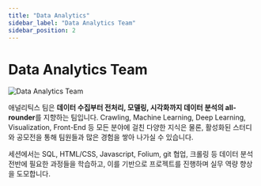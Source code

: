 ```yaml
---
title: "Data Analytics"
sidebar_label: "Data Analytics Team"
sidebar_position: 2
---
```


# Data Analytics Team

![Data Analytics Team](/assets/teams/data_analytics.png)

애널리틱스 팀은 **데이터 수집부터 전처리, 모델링, 시각화까지 데이터 분석의 all-rounder**를 지향하는 팀입니다. Crawling, Machine Learning, Deep Learning, Visualization, Front-End 등 모든 분야에 걸친 다양한 지식은 물론, 활성화된 스터디와 공모전을 통해 팀원들과 많은 경험을 쌓아 나가실 수 있습니다.

세션에서는 SQL, HTML/CSS, Javascript, Folium, git 협업, 크롤링 등 데이터 분석 전반에 필요한 과정들을 학습하고, 이를 기반으로 프로젝트를 진행하며 실무 역량 향상을 도모합니다.
